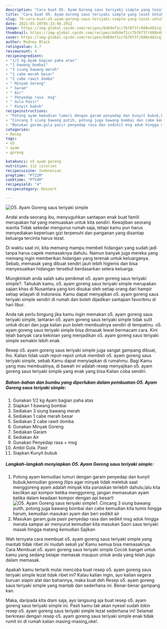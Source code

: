 ```yaml
---
description: "Cara buat O5. Ayam Goreng saus teriyaki simple yang lezat Untuk Jualan"
title: "Cara buat O5. Ayam Goreng saus teriyaki simple yang lezat Untuk Jualan"
slug: 79-cara-buat-o5-ayam-goreng-saus-teriyaki-simple-yang-lezat-untuk-jualan
date: 2021-05-20T05:33:48.291Z
image: https://img-global.cpcdn.com/recipes/6db9ef1cc7b76f3f/680x482cq70/o5-ayam-goreng-saus-teriyaki-simple-foto-resep-utama.jpg
thumbnail: https://img-global.cpcdn.com/recipes/6db9ef1cc7b76f3f/680x482cq70/o5-ayam-goreng-saus-teriyaki-simple-foto-resep-utama.jpg
cover: https://img-global.cpcdn.com/recipes/6db9ef1cc7b76f3f/680x482cq70/o5-ayam-goreng-saus-teriyaki-simple-foto-resep-utama.jpg
author: Rodney Black
ratingvalue: 4.7
reviewcount: 4
recipeingredient:
- "1/2 kg Ayam bagian paha atas"
- "1 bawang bombai"
- "3 siung bawang merah"
- "1 cabe merah besar"
- "2 cabe rawit domba"
- " Minyak Goreng"
- " Garam"
- " Air"
- " Penyedap rasa  msg"
- " Gula Pasir"
- " Kunyit bubuk"
recipeinstructions:
- "Potong ayam kemudian lumuri dengan garam penyedap dan kunyit bubuk,kemudian goreng (tips agar minyak tidak meletuk saat menggoreng ayam adalah minyak kita panaskan terlebih dahulu,lalu kita kecilkan api kompor ketika menggoreng, jangan memasukan ayam ketika dalam keadaan kompor dengan api besar!)"
- "Cincang 3 siung bawang putih, potong juga bawang bombai dan cabe kemudian kita tumis hingga harum, kemudian masukan ayam dan beri sedikit air"
- "Masukan garam,gula pasir penyedap rasa dan sedikit msg aduk hingga merata sampai air menyurut kemudian kita masukan Saori saus teriyaki masak hingga matang kemudian Sajikan"
categories:
- Resep
tags:
- o5
- ayam
- goreng

katakunci: o5 ayam goreng 
nutrition: 112 calories
recipecuisine: Indonesian
preptime: "PT22M"
cooktime: "PT54M"
recipeyield: "4"
recipecategory: Dessert

---
```



![O5. Ayam Goreng saus teriyaki simple](https://img-global.cpcdn.com/recipes/6db9ef1cc7b76f3f/680x482cq70/o5-ayam-goreng-saus-teriyaki-simple-foto-resep-utama.jpg)

Andai anda seorang ibu, menyuguhkan santapan enak buat famili merupakan hal yang memuaskan untuk kita sendiri. Kewajiban seorang  wanita Tidak sekedar mengurus rumah saja, tetapi kamu pun harus menyediakan keperluan gizi terpenuhi dan panganan yang disantap keluarga tercinta harus lezat.

Di waktu  saat ini, kita memang mampu membeli hidangan yang sudah jadi tanpa harus capek memasaknya dahulu. Namun banyak juga mereka yang memang ingin memberikan hidangan yang terenak untuk keluarganya. Sebab, memasak yang dibuat sendiri jauh lebih higienis dan bisa menyesuaikan hidangan tersebut berdasarkan selera keluarga. 



Mungkinkah anda salah satu penikmat o5. ayam goreng saus teriyaki simple?. Tahukah kamu, o5. ayam goreng saus teriyaki simple merupakan sajian khas di Nusantara yang kini disukai oleh setiap orang dari hampir setiap wilayah di Indonesia. Kamu dapat menyajikan o5. ayam goreng saus teriyaki simple sendiri di rumah dan boleh dijadikan santapan favoritmu di hari libur.

Anda tak perlu bingung jika kamu ingin memakan o5. ayam goreng saus teriyaki simple, lantaran o5. ayam goreng saus teriyaki simple tidak sulit untuk dicari dan juga kalian pun boleh membuatnya sendiri di tempatmu. o5. ayam goreng saus teriyaki simple bisa dimasak lewat bermacam cara. Kini telah banyak cara kekinian yang menjadikan o5. ayam goreng saus teriyaki simple semakin lebih enak.

Resep o5. ayam goreng saus teriyaki simple juga sangat gampang dibuat, lho. Kalian tidak usah repot-repot untuk membeli o5. ayam goreng saus teriyaki simple, sebab Kamu dapat menyiapkan di rumahmu. Bagi Kamu yang mau membuatnya, di bawah ini adalah resep menyajikan o5. ayam goreng saus teriyaki simple yang enak yang bisa Kalian coba sendiri.

<!--inarticleads1-->

##### Bahan-bahan dan bumbu yang diperlukan dalam pembuatan O5. Ayam Goreng saus teriyaki simple:

1. Gunakan 1/2 kg Ayam bagian paha atas
1. Siapkan 1 bawang bombai
1. Sediakan 3 siung bawang merah
1. Sediakan 1 cabe merah besar
1. Sediakan 2 cabe rawit domba
1. Gunakan  Minyak Goreng
1. Sediakan  Garam
1. Sediakan  Air
1. Gunakan  Penyedap rasa + msg
1. Ambil  Gula. Pasir
1. Siapkan  Kunyit bubuk




<!--inarticleads2-->

##### Langkah-langkah menyiapkan O5. Ayam Goreng saus teriyaki simple:

1. Potong ayam kemudian lumuri dengan garam penyedap dan kunyit bubuk,kemudian goreng (tips agar minyak tidak meletuk saat menggoreng ayam adalah minyak kita panaskan terlebih dahulu,lalu kita kecilkan api kompor ketika menggoreng, jangan memasukan ayam ketika dalam keadaan kompor dengan api besar!)
<img src="https://img-global.cpcdn.com/steps/38982e00f0d9120e/160x128cq70/o5-ayam-goreng-saus-teriyaki-simple-langkah-memasak-1-foto.jpg" alt="O5. Ayam Goreng saus teriyaki simple">1. Cincang 3 siung bawang putih, potong juga bawang bombai dan cabe kemudian kita tumis hingga harum, kemudian masukan ayam dan beri sedikit air
1. Masukan garam,gula pasir penyedap rasa dan sedikit msg aduk hingga merata sampai air menyurut kemudian kita masukan Saori saus teriyaki masak hingga matang kemudian Sajikan




Wah ternyata cara membuat o5. ayam goreng saus teriyaki simple yang mantab tidak ribet ini mudah sekali ya! Kamu semua bisa memasaknya. Cara Membuat o5. ayam goreng saus teriyaki simple Cocok banget untuk kamu yang sedang belajar memasak maupun untuk anda yang telah jago dalam memasak.

Apakah kamu tertarik mulai mencoba buat resep o5. ayam goreng saus teriyaki simple lezat tidak ribet ini? Kalau kalian ingin, ayo kalian segera buruan siapin alat dan bahannya, maka buat deh Resep o5. ayam goreng saus teriyaki simple yang mantab dan sederhana ini. Benar-benar gampang kan. 

Maka, daripada kita diam saja, ayo langsung aja buat resep o5. ayam goreng saus teriyaki simple ini. Pasti kamu tak akan nyesel sudah bikin resep o5. ayam goreng saus teriyaki simple lezat sederhana ini! Selamat berkreasi dengan resep o5. ayam goreng saus teriyaki simple enak tidak rumit ini di rumah kalian masing-masing,oke!.


